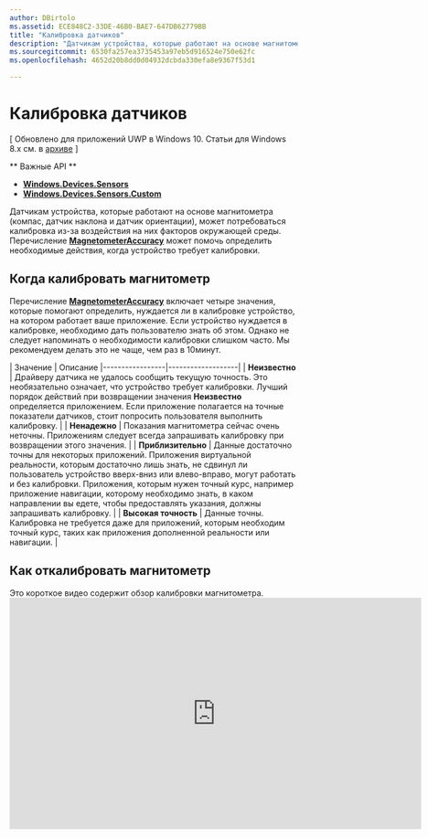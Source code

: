 ```yaml
---
author: DBirtolo
ms.assetid: ECE848C2-33DE-46B0-BAE7-647DB62779BB
title: "Калибровка датчиков"
description: "Датчикам устройства, которые работают на основе магнитометра (компас, датчик наклона и датчик ориентации), может потребоваться калибровка из-за воздействия на них факторов окружающей среды."
ms.sourcegitcommit: 6530fa257ea3735453a97eb5d916524e750e62fc
ms.openlocfilehash: 4652d20b8dd0d04932dcbda330efa8e9367f53d1

---
```

# Калибровка датчиков

\[ Обновлено для приложений UWP в Windows 10. Статьи для Windows 8.x см. в [архиве](http://go.microsoft.com/fwlink/p/?linkid=619132) \]

** Важные API **

-   [**Windows.Devices.Sensors**](https://msdn.microsoft.com/library/windows/apps/BR206408)
-   [**Windows.Devices.Sensors.Custom**](https://msdn.microsoft.com/library/windows/apps/Dn895032)

Датчикам устройства, которые работают на основе магнитометра (компас, датчик наклона и датчик ориентации), может потребоваться калибровка из-за воздействия на них факторов окружающей среды. Перечисление [**MagnetometerAccuracy**](https://msdn.microsoft.com/library/windows/apps/Dn297552) может помочь определить необходимые действия, когда устройство требует калибровки.

## Когда калибровать магнитометр

Перечисление [**MagnetometerAccuracy**](https://msdn.microsoft.com/library/windows/apps/Dn297552) включает четыре значения, которые помогают определить, нуждается ли в калибровке устройство, на котором работает ваше приложение. Если устройство нуждается в калибровке, необходимо дать пользователю знать об этом. Однако не следует напоминать о необходимости калибровки слишком часто. Мы рекомендуем делать это не чаще, чем раз в 10минут.

| Значение           | Описание                                                                                                                                                      |-----------------|-------------------|                                                                                                                                              | **Неизвестно**     | Драйверу датчика не удалось сообщить текущую точность. Это необязательно означает, что устройство требует калибровки. Лучший порядок действий при возвращении значения **Неизвестно** определяется приложением. Если приложение полагается на точные показатели датчиков, стоит попросить пользователя выполнить калибровку. | | **Ненадежно**  | Показания магнитометра сейчас очень неточны. Приложениям следует всегда запрашивать калибровку при возвращении этого значения. | | **Приблизительно** | Данные достаточно точны для некоторых приложений. Приложения виртуальной реальности, которым достаточно лишь знать, не сдвинул ли пользователь устройство вверх-вниз или влево-вправо, могут работать и без калибровки. Приложения, которым нужен точный курс, например приложение навигации, которому необходимо знать, в каком направлении вы едете, чтобы предоставлять указания, должны запрашивать калибровку. | | **Высокая точность**        | Данные точны. Калибровка не требуется даже для приложений, которым необходим точный курс, таких как приложения дополненной реальности или навигации. |

## Как откалибровать магнитометр

Это короткое видео содержит обзор калибровки магнитометра.<iframe src="https://hubs-video.ssl.catalog.video.msn.com/embed/727bd0e3-9116-49c3-8af6-0b4339324b71/IA?csid=ux-en-us&MsnPlayerLeadsWith=html&PlaybackMode=Inline&MsnPlayerDisplayShareBar=false&MsnPlayerDisplayInfoButton=false&iframe=true&QualityOverride=HD" width="720" height="405" allowFullScreen="true" frameBorder="0" scrolling="no">Блог One Dev Minute— калибровка датчика</iframe>






<!--HONumber=Jun16_HO4-->


